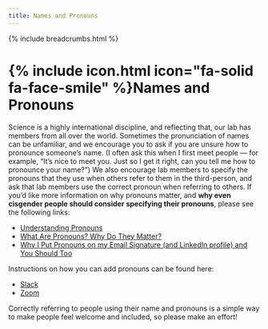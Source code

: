 ```yaml
---
title: Names and Pronouns
---
```


{% include breadcrumbs.html %}

# {% include icon.html icon="fa-solid fa-face-smile" %}Names and Pronouns

Science is a highly international discipline, and reflecting that, our lab has members from all over the world. Sometimes the pronunciation of names can be unfamiliar, and we encourage you to ask if you are unsure how to pronounce someone’s name.  (I often ask this when I first meet people — for example, “It’s nice to meet you.  Just so I get it right, can you tell me how to pronounce your name?”) 
We also encourage lab members to specify the pronouns that they use when others refer to them in the third-person, and ask that lab members use the correct pronoun when referring to others. If you’d like more information on why pronouns matter, and **why even cisgender people should consider specifying their pronouns**, please see the following links:
* [Understanding Pronouns](https://lgbtlifecenter.org/pronouns/)
* [What Are Pronouns? Why Do They Matter?](https://www.mypronouns.org/what-and-why/)
* [Why I Put Pronouns on my Email Signature (and LinkedIn profile) and You Should Too](https://medium.com/gender-inclusivit/why-i-put-pronouns-on-my-email-signature-and-linkedin-profile-and-you-should-too-d3dc942c8743)

Instructions on how you can add pronouns can be found here:
* [Slack](https://slack.com/help/articles/204092246-Edit-your-profile)
* [Zoom](https://support.zoom.us/hc/en-us/articles/4402698027533-Adding-and-sharing-your-pronouns)

Correctly referring to people using their name and pronouns is a simple way to make people feel welcome and included, so please make an effort!